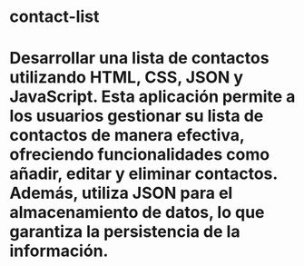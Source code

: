 ﻿# contact-list
# Desarrollar una lista de contactos utilizando HTML, CSS, JSON y JavaScript. Esta aplicación permite a los usuarios gestionar su lista de contactos de manera efectiva, ofreciendo funcionalidades como añadir, editar y eliminar contactos. Además, utiliza JSON para el almacenamiento de datos, lo que garantiza la persistencia de la información.
